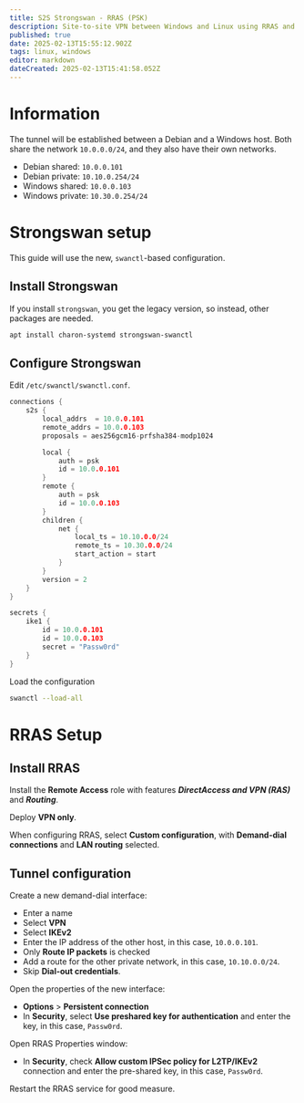 ```yaml
---
title: S2S Strongswan - RRAS (PSK)
description: Site-to-site VPN between Windows and Linux using RRAS and Strongswan
published: true
date: 2025-02-13T15:55:12.902Z
tags: linux, windows
editor: markdown
dateCreated: 2025-02-13T15:41:58.052Z
---
```


# Information

The tunnel will be established between a Debian and a Windows host. Both share the network `10.0.0.0/24`, and they also have their own networks.

 - Debian shared: `10.0.0.101`
 - Debian private: `10.10.0.254/24`
 - Windows shared: `10.0.0.103`
 - Windows private: `10.30.0.254/24`

# Strongswan setup

This guide will use the new, `swanctl`-based configuration.

## Install Strongswan

If you install `strongswan`, you get the legacy version, so instead, other packages are needed.

```bash
apt install charon-systemd strongswan-swanctl
```

## Configure Strongswan

Edit `/etc/swanctl/swanctl.conf`.

```c
connections {
	s2s {
		local_addrs  = 10.0.0.101
		remote_addrs = 10.0.0.103
		proposals = aes256gcm16-prfsha384-modp1024

		local {
			auth = psk
			id = 10.0.0.101
		}
		remote {
			auth = psk
			id = 10.0.0.103
		}
		children {
			net {
				local_ts = 10.10.0.0/24
				remote_ts = 10.30.0.0/24
				start_action = start
			}
		}
		version = 2
	}
}

secrets {
	ike1 {
		id = 10.0.0.101
		id = 10.0.0.103
		secret = "Passw0rd"
	}
}
```

Load the configuration

```bash
swanctl --load-all
```

# RRAS Setup

## Install RRAS

Install the **Remote Access** role with features ***DirectAccess and VPN (RAS)*** and ***Routing***.

Deploy **VPN only**.

When configuring RRAS, select **Custom configuration**, with **Demand-dial connections** and **LAN routing** selected.

## Tunnel configuration

Create a new demand-dial interface:

 - Enter a name
 - Select **VPN**
 - Select **IKEv2**
 - Enter the IP address of the other host, in this case, `10.0.0.101`.
 - Only **Route IP packets** is checked
 - Add a route for the other private network, in this case, `10.10.0.0/24`.
 - Skip **Dial-out credentials**.

Open the properties of the new interface:

 - **Options** > **Persistent connection**
 - In **Security**, select **Use preshared key for authentication** and enter the key, in this case, `Passw0rd`.

Open RRAS Properties window:

 - In **Security**, check **Allow custom IPSec policy for L2TP/IKEv2** connection and enter the pre-shared key, in this case, `Passw0rd`.

Restart the RRAS service for good measure.